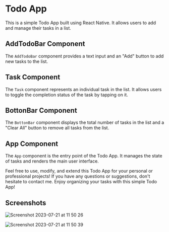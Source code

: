 # Todo App

This is a simple Todo App built using React Native. It allows users to add and manage their tasks in a list.

## AddTodoBar Component

The `AddTodoBar` component provides a text input and an "Add" button to add new tasks to the list.

## Task Component

The `Task` component represents an individual task in the list. It allows users to toggle the completion status of the task by tapping on it.

## BottonBar Component

The `BottonBar` component displays the total number of tasks in the list and a "Clear All" button to remove all tasks from the list.

## App Component

The `App` component is the entry point of the Todo App. It manages the state of tasks and renders the main user interface.

Feel free to use, modify, and extend this Todo App for your personal or professional projects! If you have any questions or suggestions, don't hesitate to contact me. Enjoy organizing your tasks with this simple Todo App!

## Screenshots
![Screenshot 2023-07-21 at 11 50 26](https://github.com/Eltharis-PL/myFirstTodoListApp/assets/106860546/2b0597c1-c971-4261-b7fc-0ec8eee377db)

![Screenshot 2023-07-21 at 11 50 39](https://github.com/Eltharis-PL/myFirstTodoListApp/assets/106860546/6d2ce506-cc06-401a-bd23-f88356853f03)
